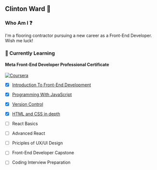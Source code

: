 ## Clinton Ward 👋

### Who Am I ❓
I'm a flooring contractor pursuing a new career as a Front-End Developer. Wish me luck! 

### 🌱 Currently Learning
#### Meta Front-End Developer Professional Certificate
[![Coursera](https://img.shields.io/badge/Coursera-%230056D2.svg?style=for-the-badge&logo=Coursera&logoColor=white)](https://www.coursera.org/learner/clintonward)
- [x] [Introduction To Front-End Development](https://coursera.org/share/ba5bae1e2225e4a7377ff42453bbd78d)
- [x] [Programming With JavaScript](https://coursera.org/share/ce9fa38b4b218b765d33342502596653)
- [x] [Version Control](https://coursera.org/share/cdf3356b2da4509c62cd33fae1a4295f)
- [x] [HTML and CSS in depth](https://coursera.org/share/fb3635c3bc62aa7b1c13019e1a5d1484)
- [ ] React Basics
- [ ] Advanced React
- [ ] Priciples of UX/UI Design
- [ ] Front-End Developer Capstone
- [ ] Coding Interview Preparation



<!--
**clintonward/clintonward** is a ✨ _special_ ✨ repository because its `README.md` (this file) appears on your GitHub profile.

Here are some ideas to get you started:

- 🔭 I’m currently working on ...
- 🌱 I’m currently learning ...
- 👯 I’m looking to collaborate on ...
- 🤔 I’m looking for help with ...
- 💬 Ask me about ...
- 📫 How to reach me: ...
- 😄 Pronouns: ...
- ⚡ Fun fact: ...
-->
